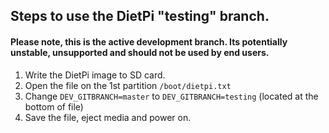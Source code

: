 ## Steps to use the DietPi "testing" branch.
#### Please note, this is the active development branch. Its potentially unstable, unsupported and should not be used by end users.

1. Write the DietPi image to SD card.
2. Open the file on the 1st partition ```/boot/dietpi.txt```
3. Change ```DEV_GITBRANCH=master``` to ```DEV_GITBRANCH=testing``` (located at the bottom of file)
4. Save the file, eject media and power on.